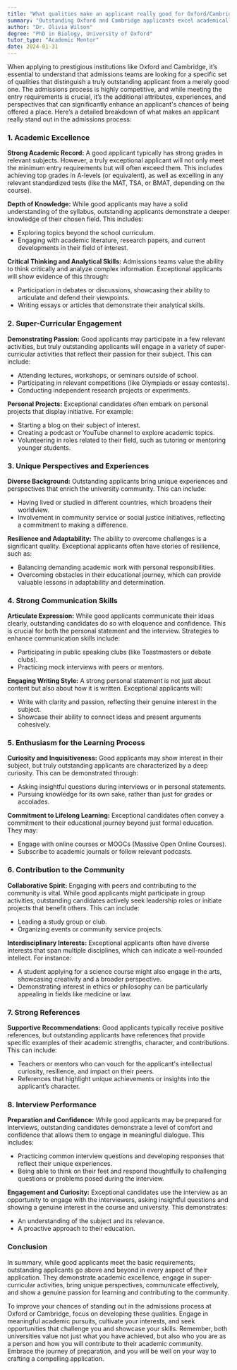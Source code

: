 ```yaml
---
title: "What qualities make an applicant really good for Oxford/Cambridge admissions compared to just good?"
summary: "Outstanding Oxford and Cambridge applicants excel academically, showcase unique experiences, and demonstrate strong motivation and critical thinking skills."
author: "Dr. Olivia Wilson"
degree: "PhD in Biology, University of Oxford"
tutor_type: "Academic Mentor"
date: 2024-01-31
---
```


When applying to prestigious institutions like Oxford and Cambridge, it’s essential to understand that admissions teams are looking for a specific set of qualities that distinguish a truly outstanding applicant from a merely good one. The admissions process is highly competitive, and while meeting the entry requirements is crucial, it’s the additional attributes, experiences, and perspectives that can significantly enhance an applicant's chances of being offered a place. Here’s a detailed breakdown of what makes an applicant really stand out in the admissions process:

### 1. Academic Excellence

**Strong Academic Record:**
A good applicant typically has strong grades in relevant subjects. However, a truly exceptional applicant will not only meet the minimum entry requirements but will often exceed them. This includes achieving top grades in A-levels (or equivalent), as well as excelling in any relevant standardized tests (like the MAT, TSA, or BMAT, depending on the course).

**Depth of Knowledge:**
While good applicants may have a solid understanding of the syllabus, outstanding applicants demonstrate a deeper knowledge of their chosen field. This includes:

- Exploring topics beyond the school curriculum.
- Engaging with academic literature, research papers, and current developments in their field of interest.

**Critical Thinking and Analytical Skills:**
Admissions teams value the ability to think critically and analyze complex information. Exceptional applicants will show evidence of this through:

- Participation in debates or discussions, showcasing their ability to articulate and defend their viewpoints.
- Writing essays or articles that demonstrate their analytical skills.

### 2. Super-Curricular Engagement

**Demonstrating Passion:**
Good applicants may participate in a few relevant activities, but truly outstanding applicants will engage in a variety of super-curricular activities that reflect their passion for their subject. This can include:

- Attending lectures, workshops, or seminars outside of school.
- Participating in relevant competitions (like Olympiads or essay contests).
- Conducting independent research projects or experiments.

**Personal Projects:**
Exceptional candidates often embark on personal projects that display initiative. For example:

- Starting a blog on their subject of interest.
- Creating a podcast or YouTube channel to explore academic topics.
- Volunteering in roles related to their field, such as tutoring or mentoring younger students.

### 3. Unique Perspectives and Experiences

**Diverse Background:**
Outstanding applicants bring unique experiences and perspectives that enrich the university community. This can include:

- Having lived or studied in different countries, which broadens their worldview.
- Involvement in community service or social justice initiatives, reflecting a commitment to making a difference.

**Resilience and Adaptability:**
The ability to overcome challenges is a significant quality. Exceptional applicants often have stories of resilience, such as:

- Balancing demanding academic work with personal responsibilities.
- Overcoming obstacles in their educational journey, which can provide valuable lessons in adaptability and determination.

### 4. Strong Communication Skills

**Articulate Expression:**
While good applicants communicate their ideas clearly, outstanding candidates do so with eloquence and confidence. This is crucial for both the personal statement and the interview. Strategies to enhance communication skills include:

- Participating in public speaking clubs (like Toastmasters or debate clubs).
- Practicing mock interviews with peers or mentors.

**Engaging Writing Style:**
A strong personal statement is not just about content but also about how it is written. Exceptional applicants will:

- Write with clarity and passion, reflecting their genuine interest in the subject.
- Showcase their ability to connect ideas and present arguments cohesively.

### 5. Enthusiasm for the Learning Process

**Curiosity and Inquisitiveness:**
Good applicants may show interest in their subject, but truly outstanding applicants are characterized by a deep curiosity. This can be demonstrated through:

- Asking insightful questions during interviews or in personal statements.
- Pursuing knowledge for its own sake, rather than just for grades or accolades.

**Commitment to Lifelong Learning:**
Exceptional candidates often convey a commitment to their educational journey beyond just formal education. They may:

- Engage with online courses or MOOCs (Massive Open Online Courses).
- Subscribe to academic journals or follow relevant podcasts.

### 6. Contribution to the Community

**Collaborative Spirit:**
Engaging with peers and contributing to the community is vital. While good applicants might participate in group activities, outstanding candidates actively seek leadership roles or initiate projects that benefit others. This can include:

- Leading a study group or club.
- Organizing events or community service projects.

**Interdisciplinary Interests:**
Exceptional applicants often have diverse interests that span multiple disciplines, which can indicate a well-rounded intellect. For instance:

- A student applying for a science course might also engage in the arts, showcasing creativity and a broader perspective.
- Demonstrating interest in ethics or philosophy can be particularly appealing in fields like medicine or law.

### 7. Strong References

**Supportive Recommendations:**
Good applicants typically receive positive references, but outstanding applicants have references that provide specific examples of their academic strengths, character, and contributions. This can include:

- Teachers or mentors who can vouch for the applicant's intellectual curiosity, resilience, and impact on their peers.
- References that highlight unique achievements or insights into the applicant’s character.

### 8. Interview Performance

**Preparation and Confidence:**
While good applicants may be prepared for interviews, outstanding candidates demonstrate a level of comfort and confidence that allows them to engage in meaningful dialogue. This includes:

- Practicing common interview questions and developing responses that reflect their unique experiences.
- Being able to think on their feet and respond thoughtfully to challenging questions or problems posed during the interview.

**Engagement and Curiosity:**
Exceptional candidates use the interview as an opportunity to engage with the interviewers, asking insightful questions and showing a genuine interest in the course and university. This demonstrates:

- An understanding of the subject and its relevance.
- A proactive approach to their education.

### Conclusion

In summary, while good applicants meet the basic requirements, outstanding applicants go above and beyond in every aspect of their application. They demonstrate academic excellence, engage in super-curricular activities, bring unique perspectives, communicate effectively, and show a genuine passion for learning and contributing to the community.

To improve your chances of standing out in the admissions process at Oxford or Cambridge, focus on developing these qualities. Engage in meaningful academic pursuits, cultivate your interests, and seek opportunities that challenge you and showcase your skills. Remember, both universities value not just what you have achieved, but also who you are as a person and how you will contribute to their academic community. Embrace the journey of preparation, and you will be well on your way to crafting a compelling application.
    